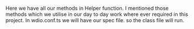 Here we have all our methods in Helper function. I mentioned those methods which we utilise in our day to day work where ever required in this project. In wdio.conf.ts we will have our spec file. so the class file will run.
